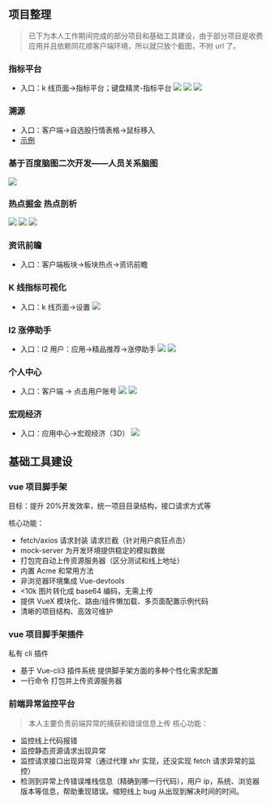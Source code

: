 ## 项目整理

> 已下为本人工作期间完成的部分项目和基础工具建设，由于部分项目是收费应用并且依赖同花顺客户端环境，所以就只放个截图，不附 url 了。

### 指标平台

- 入口：k 线页面->指标平台；键盘精灵-指标平台
  ![](https://raw.githubusercontent.com/Felixcong/docs/master/images/%E6%8C%87%E6%A0%87%E5%B9%BF%E5%9C%BA-%E9%A6%96%E9%A1%B5.png)
  ![](https://raw.githubusercontent.com/Felixcong/docs/master/images/%E6%8C%87%E6%A0%87%E5%B9%BF%E5%9C%BA-%E4%B8%AA%E4%BA%BA%E4%B8%AD%E5%BF%83.png)
  ![](https://raw.githubusercontent.com/Felixcong/docs/master/images/%E6%8C%87%E6%A0%87%E5%B9%BF%E5%9C%BA-%E6%8F%90%E9%97%AE.png)

### 溯源

- 入口：客户端->自选股行情表格->鼠标移入
- [示例](http://ai.10jqka.com.cn/trace/stock/index/indexid/723604/code/002058/market/32/skinname/%E6%A0%B8%E6%96%B0%E9%A3%8E%E6%A0%BC/)

### 基于百度脑图二次开发——人员关系脑图

![](https://raw.githubusercontent.com/Felixcong/docs/master/images/%E4%BA%BA%E5%91%98%E5%85%B3%E7%B3%BB%E7%BB%93%E6%9E%84%E5%9B%BE.png)

### 热点掘金 热点剖析

![](https://raw.githubusercontent.com/Felixcong/docs/master/images/%E7%83%AD%E7%82%B9%E6%8E%98%E9%87%91.png)
![](https://raw.githubusercontent.com/Felixcong/docs/master/images/%E7%83%AD%E7%82%B9%E6%8E%98%E9%87%91-%E6%9D%BF%E5%9D%97%E8%AF%A6%E6%83%85.png)
![](https://raw.githubusercontent.com/Felixcong/docs/master/images/%E7%83%AD%E7%82%B9%E6%8E%98%E9%87%91-%E7%83%AD%E7%82%B9%E5%89%96%E6%9E%90.png)

### 资讯前瞻

- 入口：客户端板块->板块热点->资讯前瞻

### K 线指标可视化

- 入口：k 线页面->设置
  ![](https://raw.githubusercontent.com/Felixcong/docs/master/images/K%E7%BA%BF%E6%8C%87%E6%A0%87%E5%8F%AF%E8%A7%86%E5%8C%96.png)

### l2 涨停助手

- 入口：l2 用户：应用->精品推荐->涨停助手
  ![](https://raw.githubusercontent.com/Felixcong/docs/master/images/%E6%B6%A8%E5%81%9C%E5%8A%A9%E6%89%8B-%E7%9B%AF%E7%9B%98.png)
  ![](https://raw.githubusercontent.com/Felixcong/docs/master/images/%E6%B6%A8%E5%81%9C%E5%8A%A9%E6%89%8B-%E5%A4%8D%E7%9B%98.png)

### 个人中心

- 入口：客户端 -> 点击用户账号
  ![](https://raw.githubusercontent.com/Felixcong/docs/master/images/%E4%B8%AA%E4%BA%BA%E4%B8%AD%E5%BF%83-%E9%A6%96%E9%A1%B5.png)
  ![](https://raw.githubusercontent.com/Felixcong/docs/master/images/%E4%B8%AA%E4%BA%BA%E4%B8%AD%E5%BF%83-%E5%BD%A2%E8%B1%A1%E7%BC%96%E8%BE%91.png)

### 宏观经济

- 入口：应用中心->宏观经济（3D）
  ![](https://raw.githubusercontent.com/Felixcong/docs/master/images/%E5%AE%8F%E8%A7%82%E7%BB%8F%E6%B5%8E.png)

## 基础工具建设

### vue 项目脚手架

目标：提升 20%开发效率，统一项目目录结构，接口请求方式等

核心功能：

- fetch/axios 请求封装 请求拦截（针对用户疯狂点击）
- mock-server 为开发环境提供稳定的模拟数据
- 打包完自动上传资源服务器（区分测试和线上地址）
- 内置 Acme 和常用方法
- 非浏览器环境集成 Vue-devtools
- <10k 图片转化成 base64 编码，无需上传
- 提供 VueX 模块化、路由/组件懒加载、多页面配置示例代码
- 清晰的项目结构、高效可维护

### vue 项目脚手架插件

私有 cli 插件

- 基于 Vue-cli3 插件系统 提供脚手架方面的多种个性化需求配置
- 一行命令 打包并上传资源服务器

### 前端异常监控平台

> 本人主要负责前端异常的捕获和错误信息上传
> 核心功能：

- 监控线上代码报错
- 监控静态资源请求出现异常
- 监控请求接口出现异常（通过代理 xhr 实现，还没实现 fetch 请求异常的监控）
- 检测到异常上传错误堆栈信息（精确到哪一行代码），用户 ip，系统、浏览器版本等信息，帮助重现错误。缩短线上 bug 从出现到解决时间的时间。
